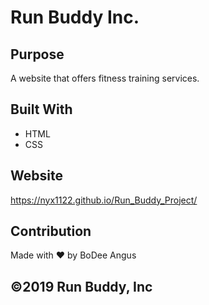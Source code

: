# Run Buddy Inc.

## Purpose
A website that offers fitness training services.

## Built With
* HTML
* CSS

## Website
https://nyx1122.github.io/Run_Buddy_Project/

## Contribution
Made with ❤️ by BoDee Angus

## ©️2019 Run Buddy, Inc
